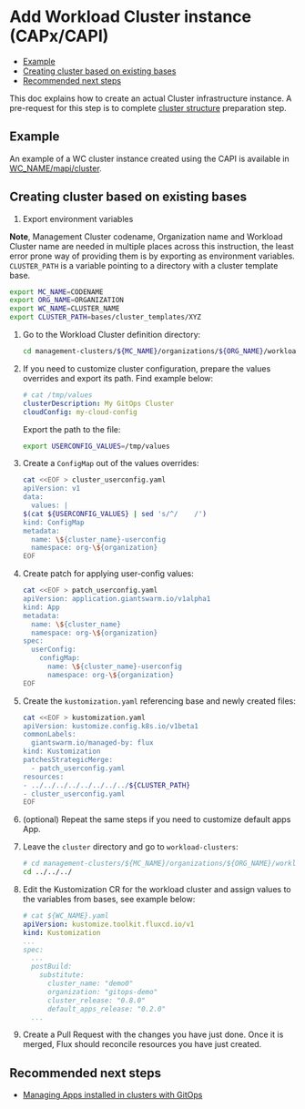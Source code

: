 # Add Workload Cluster instance (CAPx/CAPI)

- [Example](#example)
- [Creating cluster based on existing bases](#creating-cluster-based-on-existing-bases)
- [Recommended next steps](#recommended-next-steps)

This doc explains how to create an actual Cluster infrastructure instance. A pre-request for this step is to complete
[cluster structure](./add_wc_structure.md) preparation step.

## Example

An example of a WC cluster instance created using the CAPI is available in [WC_NAME/mapi/cluster](/management-clusters/MC_NAME/organizations/ORG_NAME/workload-clusters/WC_NAME/mapi/cluster/).

## Creating cluster based on existing bases

1. Export environment variables

**Note**, Management Cluster codename, Organization name and Workload Cluster name are needed in multiple places across
this instruction, the least error prone way of providing them is by exporting as environment variables. `CLUSTER_PATH`
is a variable pointing to a directory with a cluster template base.

```sh
export MC_NAME=CODENAME
export ORG_NAME=ORGANIZATION
export WC_NAME=CLUSTER_NAME
export CLUSTER_PATH=bases/cluster_templates/XYZ
```

1. Go to the Workload Cluster definition directory:

    ```sh
    cd management-clusters/${MC_NAME}/organizations/${ORG_NAME}/workload-clusters/${WC_NAME}/mapi/cluster
    ```

1. If you need to customize cluster configuration, prepare the values overrides and export its path. Find example below:

    ```yaml
    # cat /tmp/values
    clusterDescription: My GitOps Cluster
    cloudConfig: my-cloud-config
    ```

    Export the path to the file:

    ```sh
    export USERCONFIG_VALUES=/tmp/values
    ```

1. Create a `ConfigMap` out of the values overrides:

    ```sh
    cat <<EOF > cluster_userconfig.yaml
    apiVersion: v1
    data:
      values: |
    $(cat ${USERCONFIG_VALUES} | sed 's/^/    /')
    kind: ConfigMap
    metadata:
      name: \${cluster_name}-userconfig
      namespace: org-\${organization}
    EOF
    ```

1. Create patch for applying user-config values:

    ```sh
    cat <<EOF > patch_userconfig.yaml
    apiVersion: application.giantswarm.io/v1alpha1
    kind: App
    metadata:
      name: \${cluster_name}
      namespace: org-\${organization}
    spec:
      userConfig:
        configMap:
          name: \${cluster_name}-userconfig
          namespace: org-\${organization}
    EOF
    ```

1. Create the `kustomization.yaml` referencing base and newly created files:

    ```sh
    cat <<EOF > kustomization.yaml
    apiVersion: kustomize.config.k8s.io/v1beta1
    commonLabels:
      giantswarm.io/managed-by: flux
    kind: Kustomization
    patchesStrategicMerge:
      - patch_userconfig.yaml
    resources:
    - ../../../../../../../../${CLUSTER_PATH}
    - cluster_userconfig.yaml
    EOF
    ```

1. (optional) Repeat the same steps if you need to customize default apps App.

1. Leave the `cluster` directory and go to `workload-clusters`:

    ```sh
    # cd management-clusters/${MC_NAME}/organizations/${ORG_NAME}/workload-clusters
    cd ../../../
    ```

1. Edit the Kustomization CR for the workload cluster and assign values to the variables from bases, see example below:

    ```yaml
    # cat ${WC_NAME}.yaml
    apiVersion: kustomize.toolkit.fluxcd.io/v1
    kind: Kustomization
    ...
    spec:
      ...
      postBuild:
        substitute:
          cluster_name: "demo0"
          organization: "gitops-demo"
          cluster_release: "0.8.0"
          default_apps_release: "0.2.0"
      ...
    ```

1. Create a Pull Request with the changes you have just done. Once it is merged, Flux should reconcile resources
you have just created.

## Recommended next steps

- [Managing Apps installed in clusters with GitOps](./apps/README.md)
